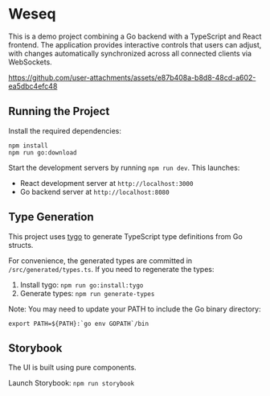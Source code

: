 # Weseq

This is a demo project combining a Go backend with a TypeScript and React frontend.
The application provides interactive controls that users can adjust, with
changes automatically synchronized across all connected clients via WebSockets.

https://github.com/user-attachments/assets/e87b408a-b8d8-48cd-a602-ea5dbc4efc48

## Running the Project

Install the required dependencies:

```
npm install
npm run go:download
```

Start the development servers by running `npm run dev`. This launches:
- React development server at `http://localhost:3000`
- Go backend server at `http://localhost:8080`

## Type Generation

This project uses [tygo](https://github.com/gzuidhof/tygo) to generate TypeScript type definitions from Go structs.

For convenience, the generated types are committed in `/src/generated/types.ts`. If you need to regenerate the types:
1. Install tygo: `npm run go:install:tygo`
2. Generate types: `npm run generate-types`

Note: You may need to update your PATH to include the Go binary directory:

```
export PATH=${PATH}:`go env GOPATH`/bin
```

## Storybook

The UI is built using pure components.

Launch Storybook: `npm run storybook`
